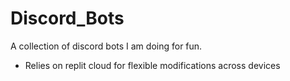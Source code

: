 # Discord_Bots
A collection of discord bots I am doing for fun.
  - Relies on replit cloud for flexible modifications across devices
